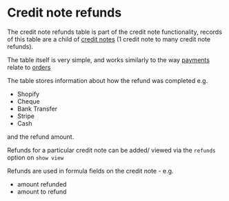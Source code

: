# Credit note refunds

The credit note refunds table is part of the credit note functionality, records of this table are a child of [credit notes](creditNotes.md) (1 credit note to many credit note refunds).

The table itself is very simple, and works similarly to the way [payments](payments.md) relate to [orders](salesOrders.md)

The table stores information about how the refund was completed e.g.

- Shopify
- Cheque
- Bank Transfer
- Stripe
- Cash

and the refund amount.

Refunds for a particular credit note can be added/ viewed via the `refunds` option on `show view`

Refunds are used in formula fields on the credit note - e.g.

- amount refunded
- amount to refund
